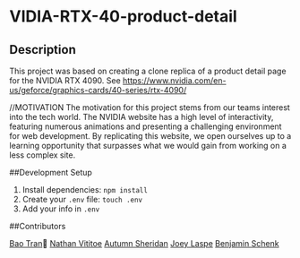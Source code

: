 # VIDIA-RTX-40-product-detail

## Description

This project was based on creating a clone replica of a product detail page for the NVIDIA RTX 4090.
See https://www.nvidia.com/en-us/geforce/graphics-cards/40-series/rtx-4090/

//MOTIVATION
The motivation for this project stems from our teams interest into the tech world. The NVIDIA website has a high level of interactivity, featuring numerous animations and presenting a challenging environment for web development. By replicating this website, we open ourselves up to a learning opportunity that surpasses what we would gain from working on a less complex site.

##Development Setup

1. Install dependencies: `npm install`
2. Create your `.env` file: `touch .env`
3. Add your info in `.env`

##Contributors

[Bao Tran](https://www.linkedin.com/in/baottran21/):space_invader:
[Nathan Vititoe](https://www.linkedin.com/in/nathanvititoe/)
[Autumn Sheridan](https://www.linkedin.com/in/autumn-r-sheridan/)
[Joey Laspe](https://www.linkedin.com/in/joe-laspe/)
[Benjamin Schenk](https://www.linkedin.com/in/benjamin-k-schenk/)
